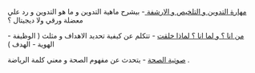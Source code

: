



[مهارة التدوين و التلخيص و الارشفة ](مهارة%20التدوين%20و%20التلخيص%20و%20الارشفة%20) - بيشرح ماهية التدوين و ما هو التدوين و رد علي معضلة ورقي ولا ديجيتال ؟ 

[من انا ؟ و لما انا ؟ لماذا خلقت](من%20انا%20؟%20و%20لما%20انا%20؟%20لماذا%20خلقت.md) - تتكلم عن كيفية تحديد الاهداف و مثلث ( الوظيفة - الهوية - الهدف  )


[صوتية الصحة](صوتية%20الصحة.md) - يتحدث عن مفهوم الصحة و معني كلمة الرياضة . 



 


